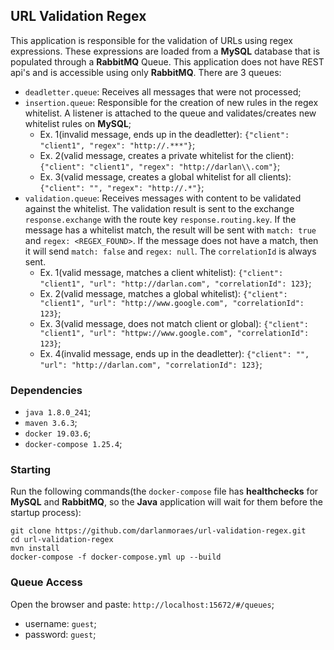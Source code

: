 ## URL Validation Regex
This application is responsible for the validation of URLs using regex expressions. These expressions are loaded from a **MySQL** database that is populated through a **RabbitMQ** Queue. This application does not have REST api's and is accessible using only **RabbitMQ**.
There are 3 queues:
- `deadletter.queue`: Receives all messages that were not processed;
- `insertion.queue`: Responsible for the creation of new rules in the regex whitelist. A listener is attached to the queue and validates/creates new whitelist rules on **MySQL**;
   - Ex. 1(invalid message, ends up in the deadletter): `{"client": "client1", "regex": "http://.***"}`;
   - Ex. 2(valid message, creates a private whitelist for the client): `{"client": "client1", "regex": "http://darlan\\.com"}`;
   - Ex. 3(valid message, creates a global whitelist for all clients): `{"client": "", "regex": "http://.*"}`;
- `validation.queue`: Receives messages with content to be validated against the whitelist. The validation result is sent to the exchange `response.exchange` with the route key `response.routing.key`. If the message has a whitelist match, the result will be sent with `match: true` and `regex: <REGEX_FOUND>`. If the message does not have a match, then it will send `match: false` and `regex: null`. The `correlationId` is always sent.
   - Ex. 1(valid message, matches a client whitelist): `{"client": "client1", "url": "http://darlan.com", "correlationId": 123}`;
   - Ex. 2(valid message, matches a global whitelist): `{"client": "client1", "url": "http://www.google.com", "correlationId": 123}`;
   - Ex. 3(valid message, does not match client or global): `{"client": "client1", "url": "httpw://www.google.com", "correlationId": 123}`;
   - Ex. 4(invalid message, ends up in the deadletter): `{"client": "", "url": "http://darlan.com", "correlationId": 123}`;

### Dependencies
- `java 1.8.0_241`;
- `maven 3.6.3`;
- `docker 19.03.6`;
- `docker-compose 1.25.4`;

### Starting
Run the following commands(the `docker-compose` file has **healthchecks** for **MySQL** and **RabbitMQ**, so the **Java** application will wait for them before the startup process):
```
git clone https://github.com/darlanmoraes/url-validation-regex.git
cd url-validation-regex
mvn install
docker-compose -f docker-compose.yml up --build
```

### Queue Access
Open the browser and paste: `http://localhost:15672/#/queues`;
- username: `guest`;
- password: `guest`;
